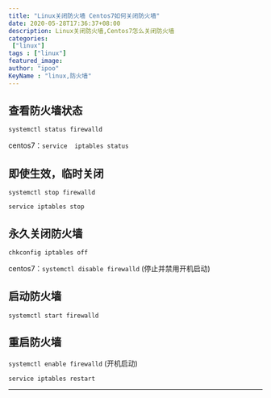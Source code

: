 ```yaml
---
title: "Linux关闭防火墙 Centos7如何关闭防火墙"
date: 2020-05-28T17:36:37+08:00
description: Linux关闭防火墙,Centos7怎么关闭防火墙
categories:
 ["linux"]
tags : ["linux"]
featured_image:
author: "ipoo"
KeyName : "linux,防火墙"
---
```


## 查看防火墙状态

`systemctl status firewalld`

centos7：`service  iptables status`

## 即使生效，临时关闭

`systemctl stop firewalld`

`service iptables stop`

## 永久关闭防火墙

`chkconfig iptables off`

centos7：`systemctl disable firewalld` (停止并禁用开机启动)

## 启动防火墙

`systemctl start firewalld`

## 重启防火墙

`systemctl enable firewalld` (开机启动)

`service iptables restart`


---

